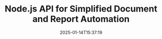 ---
############################# Static ############################
layout: "landing"
date: 2025-01-14T15:37:19
draft: false

lang: en
product: "Assembly"
product_tag: "assembly"
platform: "Node.js via Java"
platform_tag: "nodejs-java"

############################# Drop-down ############################
supported_platforms:
  items:
    # supported_platforms loop
    - title: ".NET"
      tag: "net"
    # supported_platforms loop
    - title: "Java"
      tag: "java"
    # supported_platforms loop
    - title: "Node.js"
      tag: "nodejs-java"

############################# Head ############################
head_title: "Node.js Toolkit for Building, Automating, and Customizing Documents"
head_description: "Node.js library for automating document workflows. Generate PDF, Word, Excel, PowerPoint, HTML, and email files from your templates."

############################# Header ############################
title: "Node.js API for Simplified Document and Report Automation"
description: "Streamline JavaScript report generation by merging your data with pre-built templates."
words:
  for: "for"

actions:
  main: "Start Your Trial on NPM"
  main_link: "https://www.npmjs.com/package/@groupdocs/groupdocs.assembly"
  alt: "Licensing"
  alt_link: "https://purchase.groupdocs.com/pricing/assembly/nodejs-java/"
  title: "Ready to Get Started?"
  description: "Try the features of GroupDocs.Assembly for free or request a license."

release:
  title: "Version {0} released"
  notes: "See what’s new"
  downloads: "Downloads"
  link: "https://releases.groupdocs.com/assembly/nodejs-java/"

code:
  title: "Create a Chart in a Word Document Using Node.js"
  more: "More examples"
  more_link: "https://github.com/groupdocs-assembly/GroupDocs.Assembly-for-Node.js-via-Java/"
  install: "npm i @groupdocs/groupdocs.assembly"
  content: |
    ```javascript {style=abap}
    const assemblyLib = require('@groupdocs/groupdocs.assembly');

    // Path to the main template
    const template = "chart_template.docx";

    // Retrieve managers' productivity data from the source
    const data_table = 
        new assemblyLib.DocumentTable("Managers.json", 1);

    // Create an instance of DataSourceInfo with the data
    const data 
        = new assemblyLib.DataSourceInfo(data_table, "managers");

    // Set chart colors using another DataSourceInfo
    const design = 
        new assemblyLib.DataSourceInfo("red", "color");

    // Fill the template with data and save it to the output
    const asm = new assemblyLib.DocumentAssembler();
    asm.assembleDocument(template, "result.docx", data, design);
    ```

############################# Overview ############################
overview:
  enable: true
  title: "GroupDocs.Assembly Overview"
  description: "A Node.js library built for creating documents programmatically with integrated data handling."
  features:
    # feature loop
    - title: "Integrate Business Data into Templates with JavaScript"
      content: "Generate polished reports by embedding JSON, XML, or other data into templates with GroupDocs.Assembly for Node.js via Java."

    # feature loop
    - title: "Manage Embedded Content"
      content: "Automatically populate tables, charts, and other visuals in your documents using external data."

    # feature loop
    - title: "Customizable Options"
      content: "GroupDocs.Assembly for Node.js via Java allows you to add features like barcodes, fetch data from URLs, and export files in various formats."

############################# Platforms ############################
platforms:
  enable: true
  title: "Platform independence"
  description: "GroupDocs.Assembly for Node.js via Java integrates smoothly with leading operating systems, frameworks, and package managers."
  items:
    # platform loop
    - title: "Amazon"
      image: "amazon"
    # platform loop
    - title: "Docker"
      image: "docker"
    # platform loop
    - title: "Azure"
      image: "azure"
    # platform loop
    - title: "Eclipse"
      image: "eclipse"
    # platform loop
    - title: "IntelliJ"
      image: "intellij"
    # platform loop
    - title: "Windows"
      image: "windows"
    # platform loop
    - title: "Linux"
      image: "linux"
    # platform loop
    - title: "Maven"
      image: "maven"

############################# File formats ############################
formats:
  enable: true
  title: "Supported file formats"
  description: |
    GroupDocs.Assembly for Node.js via Java supports a broad array of [document formats](https://docs.groupdocs.com/assembly/nodejs-java/supported-document-formats/).
  groups:
    # group loop
    - color: "green"
      content: |
        ### Microsoft Office formats
        * **Word:**  DOCX, DOC, DOCM, DOT, DOTX, DOTM, RTF, WordprocessingML
        * **Excel:** XLSX, XLS, XLSM, XLSB, XLTM, XLT, XLTM, XLTX, SpreadsheetML
        * **PowerPoint:** PPT, PPTX, PPTM, PPS, PPSX, PPSM, POTM, POTX
    # group loop
    - color: "blue"
      content: |
        ### Images & Other Formats
        * **Portable:** PDF
        * **Images:** SVG, TIFF
        * **Other office formats:** ODT, OTT, OTS, ODS, ODP, OTP
      # group loop
    - color: "red"
      content: |
        ### Other formats
        * **Web:** HTML, MHTML
        * **Emails:** EML, MSG, EMLX
        * **Other:** EPUB, MD

############################# Features ############################
features:
  enable: true
  title: "Core Features of GroupDocs.Assembly"
  description: "Create dynamic documents and reports with powerful data management tools."

  items:
    # feature loop
    - icon: "preview"
      title: "Rich Data Visuals"
      content: "Easily insert charts, tables, images, and lists into your documents with full customization."

    # feature loop
    - icon: "manipulate"
      title: "Transform Your Data"
      content: "Leverage tools like formulas and sorting to structure and display information effectively."

    # feature loop
    - icon: "two_pages"
      title: "Wide Format Compatibility"
      content: "Work seamlessly with popular file formats for templates and outputs."

    # feature loop
    - icon: "document_settings"
      title: "Advanced Template Customization"
      content: "Format templates with numeric, alphabetic, and other styling options."

    # feature loop
    - icon: "text"
      title: "Generate Barcodes Dynamically"
      content: "Create and embed barcode images directly into your documents on demand."

    # feature loop
    - icon: "add"
      title: "Flexible Text Styling"
      content: "Easily apply text styles like capitalization or title case in your templates."

    # feature loop
    - icon: "manipulate"
      title: "Dynamic Content Insertion"
      content: "Include content from external files dynamically during document generation."

    # feature loop
    - icon: "convert"
      title: "Export to Various Formats"
      content: "Save documents in multiple formats with your specified configurations."

    # feature loop
    - icon: "update"
      title: "Embed Media Dynamically"
      content: "Insert images or other elements using Base64 data when creating documents."

############################# Code samples ############################
code_samples:
  enable: true
  title: "Code samples"
  description: "Discover practical examples of how to use GroupDocs.Assembly for common tasks."
  items:
    # code sample loop
    - title: "Add a Bulleted List in Word Documents"
      content: |
        See how to create [bulleted lists](https://docs.groupdocs.com/assembly/nodejs-java/bulleted-list-in-word-processing-document/) in Word documents to organize data effectively. This example demonstrates how to generate a bulleted list using GroupDocs.Assembly.
        {{< landing/code title="Add a Bulleted List in Word Documents">}}
        ```javascript {style=abap}
        // Insert this template on a document page:
        // Managers' performance indicators
        // . <<foreach [in products]>><<[ProductName]>>
        // <</foreach>>

        const assemblyLib = require('@groupdocs/groupdocs.assembly');

        // Specify the template path
        const template = "Bulleted List Template.docx";

        // Set the output file path
        const result = "Result Report.docx"

        // Retrieve managers' data from a JSON source
        const dataSource = new assemblyLib.JsonDataSource("Report data.json");
        const data = new assemblyLib.DataSourceInfo(dataSource, "managers")

        // Generate the report with the filled data
        const assembler = new assemblyLib.DocumentAssembler();
        assembler.assembleDocument(template, result, data);
        ```
        {{< /landing/code >}}
    # code sample loop
    - title: "Insert Pie Charts into PowerPoint"
      content: |
        Learn how to use templates and XML to add [pie charts](https://docs.groupdocs.com/assembly/nodejs-java/pie-chart-in-presentation-document/) in your presentations. Enhance your reports with pie charts to present data visually and clearly.
        {{< landing/code title="Insert Pie Charts into PowerPoint">}}
        ```javascript {style=abap} 
        // Add the chart title template to the presentation:
        // Customers' revenue <<foreach [in customers]>> 
        // <<x [CustomerName]>>

        // Also include the chart data template:
        // Total Order Price<<foreach [in customers]>> 
        // <<x [CustomerName]>>

        const assemblyLib = require('@groupdocs/groupdocs.assembly');

        // Specify the chart template path
        const template = "Pie Chart Template.pptx";

        // Set the output file path
        const result = "Result Report.pptx"

        // Retrieve customers' data from an XML source
        const dataSource = new assemblyLib.JsonDataSource("Chart data.xml");
        const data = new assemblyLib.DataSourceInfo(dataSource, "customers")

        // Generate the chart and save the result
        const assembler = new assemblyLib.DocumentAssembler();
        assembler.assembleDocument(template, result, data);
        ```
        {{< /landing/code >}}

---